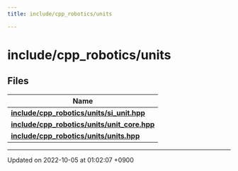 ```yaml
---
title: include/cpp_robotics/units

---
```


# include/cpp_robotics/units



## Files

| Name           |
| -------------- |
| **[include/cpp_robotics/units/si_unit.hpp](/cpp_robotics/doxybook/Files/si__unit_8hpp/#file-si-unit.hpp)**  |
| **[include/cpp_robotics/units/unit_core.hpp](/cpp_robotics/doxybook/Files/unit__core_8hpp/#file-unit-core.hpp)**  |
| **[include/cpp_robotics/units/units.hpp](/cpp_robotics/doxybook/Files/units_8hpp/#file-units.hpp)**  |






-------------------------------

Updated on 2022-10-05 at 01:02:07 +0900
